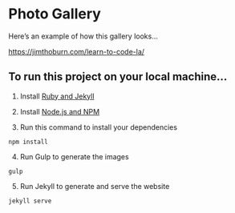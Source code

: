 
# Photo Gallery

Here’s an example of how this gallery looks…

https://jimthoburn.com/learn-to-code-la/

## To run this project on your local machine…

1) Install [Ruby and Jekyll](https://jekyllrb.com/docs/installation/)

2) Install [Node.js and NPM](https://nodejs.org/en/download/)

3) Run this command to install your dependencies

```
npm install
```

4) Run Gulp to generate the images

```
gulp
```

5) Run Jekyll to generate and serve the website

```
jekyll serve
```
